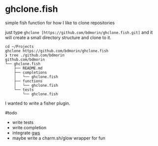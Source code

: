 # ghclone.fish
simple fish function for how I like to clone repositories

just type `ghclone [https://github.com/bdmorin/ghclone.fish.git]` and it will create a small directory structure and clone to it.

```
cd ~/Projects
ghclone https://github.com/bdmorin/ghclone.fish
❯ tree ./github.com/bdmorin                                                                                             
github.com/bdmorin
└── ghclone.fish
    ├── README.md
    ├── completions
    │   └── ghclone.fish
    ├── functions
    │   └── ghclone.fish
    └── tests
        └── ghclone.fish
```

I wanted to write a fisher plugin.

#todo
 - write tests
 - write completion
 - integrate [gws](https://streakycobra.github.io/gws/)
 - maybe write a charm.sh/glow wrapper for fun
